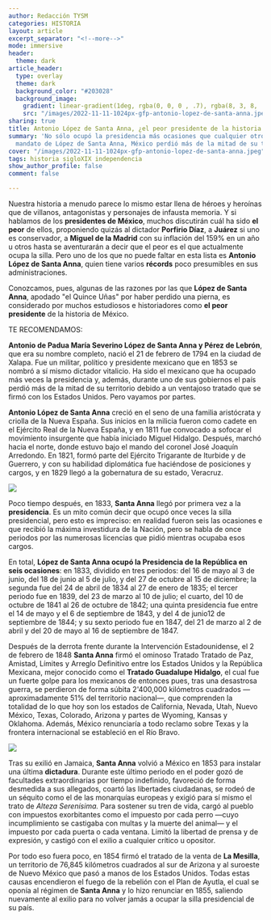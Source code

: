 ```yaml
---
author: Redacción TYSM
categories: HISTORIA
layout: article
excerpt_separator: "<!--more-->"
mode: immersive
header:
  theme: dark
article_header:
  type: overlay
  theme: dark
  background_color: "#203028"
  background_image:
    gradient: linear-gradient(1deg, rgba(0, 0, 0 , .7), rgba(8, 3, 8, .9))
    src: "/images/2022-11-11-1024px-gfp-antonio-lopez-de-santa-anna.jpeg"
sharing: true
title: Antonio López de Santa Anna, ¿el peor presidente de la historia de México?
summary: 'No sólo ocupó la presidencia más ocasiones que cualquier otro: durante el
  mandato de López de Santa Anna, México perdió más de la mitad de su territorio…'
cover: "/images/2022-11-11-1024px-gfp-antonio-lopez-de-santa-anna.jpeg"
tags: historia sigloXIX independencia
show_author_profile: false
comment: false

---
```

Nuestra historia a menudo parece lo mismo estar llena de héroes y heroínas que de villanos, antagonistas y personajes de infausta memoria. Y si hablamos de los **presidentes de México**, muchos discutirán cuál ha sido **el peor** de ellos, proponiendo quizás al dictador **Porfirio Díaz**, a **Juárez** si uno es conservador, a **Miguel de la Madrid** con su inflación del 159% en un año u otros hasta se aventurarán a decir que el peor es el que actualmente ocupa la silla. Pero uno de los que no puede faltar en esta lista es **Antonio López de Santa Anna**, quien tiene varios **récords** poco presumibles en sus administraciones.

Conozcamos, pues, algunas de las razones por las que **López de Santa Anna**, apodado "el Quince Uñas" por haber perdido una pierna, es considerado por muchos estudiosos e historiadores como **el peor presidente** de la historia de México.

TE RECOMENDAMOS:

**Antonio de Padua María Severino López de Santa Anna y Pérez de Lebrón**, que era su nombre completo, nació el 21 de febrero de 1794 en la ciudad de Xalapa. Fue un militar, político y  presidente mexicano que en 1853 se nombró a sí mismo dictador vitalicio. Ha sido el mexicano que ha ocupado más veces la presidencia y, además, durante uno de sus gobiernos el país perdió más de la mitad de su territorio debido a un ventajoso tratado que se firmó con los Estados Unidos. Pero vayamos por partes.

**Antonio López de Santa Anna** creció en el seno de una familia aristócrata y criolla de la Nueva España. Sus inicios en la milicia fueron como cadete en el Ejército Real de la Nueva España, y en 1811 fue convocado a sofocar el movimiento insurgente que había iniciado Miguel Hidalgo. Después, marchó hacia el norte, donde estuvo bajo el mando del coronel José Joaquín Arredondo. En 1821, formó parte del Ejército Trigarante de Iturbide y de Guerrero, y con su habilidad diplomática fue haciéndose de posiciones y cargos, y en 1829 llegó a la gobernatura de su estado, Veracruz.

![](https://upload.wikimedia.org/wikipedia/commons/e/ed/Oleo_Antonio_Lopez_de_Santa_Anna.PNG)

Poco tiempo después, en 1833, **Santa Anna** llegó por primera vez a la **presidencia**. Es un mito común decir que ocupó once veces la silla presidencial, pero esto es impreciso: en realidad fueron seis las ocasiones e que recibió la máxima investidura de la Nación, pero se habla de once periodos por las numerosas licencias que pidió mientras ocupaba esos cargos.

En total, **López de Santa Anna ocupó la Presidencia de la República en seis ocasiones**: en 1833, dividido en tres periodos: del 16 de mayo al 3 de junio, del 18 de junio al 5 de julio, y del 27 de octubre al 15 de diciembre; la segunda fue del 24 de abril de 1834 al 27 de enero de 1835; el tercer periodo fue en 1839, del 23 de marzo al 10 de julio; el cuarto, del 10 de octubre de 1841 al 26 de octubre de 1842; una quinta presidencia fue entre el 14 de mayo y el 6 de septiembre de 1843, y del 4 de junio12 de septiembre de 1844; y su sexto periodo fue en 1847, del 21 de marzo al 2 de abril y del 20 de mayo al 16 de septiembre de 1847.

Después de la derrota frente durante la Intervención Estadounidense, el 2 de febrero de 1848 **Santa Anna** firmó el ominoso Tratado Tratado de Paz, Amistad, Límites y Arreglo Definitivo entre los Estados Unidos y la República Mexicana, mejor conocido como el **Tratado Guadalupe Hidalgo**, el cual fue un fuerte golpe para los mexicanos de entonces pues, tras una desastrosa guerra, se perdieron de forma súbita 2'400,000 kilómetros cuadrados —aproximadamente 51% del territorio nacional—, que comprenden la totalidad de lo que hoy son los estados de California, Nevada, Utah, Nuevo México, Texas, Colorado, Arizona y partes de Wyoming, Kansas y Oklahoma. Además, México renunciaría a todo reclamo sobre Texas y la frontera internacional se estableció en el Río Bravo.

![](https://upload.wikimedia.org/wikipedia/commons/thumb/1/1d/Gilman_%28United_States_%28after_the_Treaty_of_Guadalupe_Hidalgo%29%29_1848_UTA.jpg/1024px-Gilman_%28United_States_%28after_the_Treaty_of_Guadalupe_Hidalgo%29%29_1848_UTA.jpg)

Tras su exilió en Jamaica, **Santa Anna** volvió a México en 1853 para instalar una última **dictadura**. Durante este último periodo en el poder gozó de facultades extraordinarias por tiempo indefinido, favoreció de forma desmedida a sus allegados, coartó las libertades ciudadanas, se rodeó de un séquito como el de las monarquías europeas y exigió para sí mismo el trato de _Alteza Serenísima._ Para sostener su tren de vida, cargó al pueblo con impuestos exorbitantes como el impuesto por cada perro —cuyo incumplimiento se castigaba con multas y la muerte del animal— y el impuesto por cada puerta o cada ventana. Limitó la libertad de prensa y de expresión, y castigó con el exilio a cualquier crítico u opositor.

Por todo eso fuera poco, en 1854 firmó el tratado de la venta de **La Mesilla**, un territorio de 76,845 kilómetros cuadrados al sur de Arizona y al suroeste de Nuevo México que pasó a manos de los Estados Unidos. Todas estas causas encendieron el fuego de la rebelión con el Plan de Ayutla, el cual se oponía al régimen de **Santa Anna** y lo hizo renunciar en 1855, saliendo nuevamente al exilio para no volver jamás a ocupar la silla presidencial de su país.